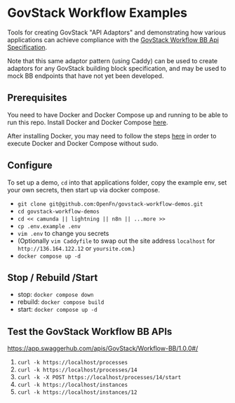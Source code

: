 # GovStack Workflow Examples

Tools for creating GovStack "API Adaptors" and demonstrating how various
applications can achieve compliance with the
[GovStack Workflow BB Api Specification](https://app.swaggerhub.com/apis-docs/GovStack/Workflow-BB/1.0.0#/developers).

Note that this same adaptor pattern (using Caddy) can be used to create adaptors
for any GovStack building block specification, and may be used to mock BB
endpoints that have not yet been developed.

## Prerequisites

You need to have Docker and Docker Compose up and running to be able to run this
repo. Install Docker and Docker Compose [here](https://docs.docker.com/).

After installing Docker, you may need to follow the steps
[here](https://docs.docker.com/engine/install/linux-postinstall/#manage-docker-as-a-non-root-user)
in order to execute Docker and Docker Compose without sudo.

## Configure

To set up a demo, `cd` into that applications folder, copy the example env, set
your own secrets, then start up via docker compose.

- `git clone git@github.com:OpenFn/govstack-workflow-demos.git`
- `cd govstack-workflow-demos`
- `cd << camunda || lightning || n8n || ...more >>`
- `cp .env.example .env`
- `vim .env` to change you secrets
- (Optionally `vim Caddyfile` to swap out the site address `localhost` for
  `http://136.164.122.12` or `yoursite.com`.)
- `docker compose up -d`

## Stop / Rebuild /Start

- stop: `docker compose down`
- rebuild: `docker compose build`
- start: `docker compose up -d`

## Test the GovStack Workflow BB APIs

https://app.swaggerhub.com/apis/GovStack/Workflow-BB/1.0.0#/

1. `curl -k https://localhost/processes`
2. `curl -k https://localhost/processes/14`
3. `curl -k -X POST https://localhost/processes/14/start`
4. `curl -k https://localhost/instances`
5. `curl -k https://localhost/instances/12`
